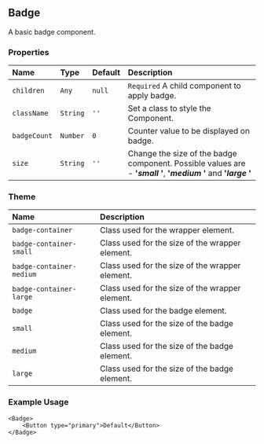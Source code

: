 ## Badge

A basic badge component.

### Properties
| Name | Type | Default | Description |
|:-----|:-----|:-----|:-----|
| `children` | `Any` | `null` | `Required` A child component to apply badge. |
| `className` | `String` | `''` | Set a class to style the Component. |
| `badgeCount` | `Number` | `0` | Counter value to be displayed on badge.  |
| `size` | `String` | `''` | Change the size of the badge component. Possible values are - **'*small* '**, **'*medium* '** and **'*large* '** |

### Theme

| Name     | Description|
|:---------|:-----------|
| `badge-container` | Class used for the wrapper element.|
| `badge-container-small` | Class used for the size of the wrapper element. |
| `badge-container-medium`   | Class used for the size of the wrapper element. |
| `badge-container-large`   | Class used for the size of the wrapper element. |
| `badge`   | Class used for the badge element. |
| `small`   | Class used for the size of the badge element. |
| `medium`   | Class used for the size of the badge element. |
| `large`   | Class used for the size of the badge element. |

### Example Usage
```
<Badge>
    <Button type="primary">Default</Button>
</Badge>
```
